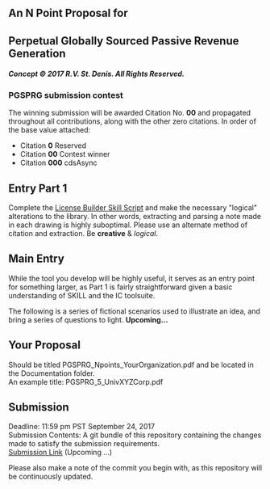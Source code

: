 ## An N Point Proposal for  
## Perpetual Globally Sourced Passive Revenue Generation
#####  Concept © 2017 R.V. St. Denis. All Rights Reserved.

### PGSPRG submission contest
The winning submission will be awarded Citation No. **00** and propagated throughout all contributions, along with the other zero citations. In order of the base value attached:  
- Citation **0** Reserved  
- Citation **00** Contest winner  
- Citation **000** cdsAsync  

## Entry Part 1
Complete the [License Builder Skill Script](../Skill/Open/buildLicense.il) and make the necessary "logical" alterations to the library. In other words, extracting and parsing a note made in each drawing is highly suboptimal. Please use an alternate method of citation and extraction. Be **creative** & *logical*.  

## Main Entry
While the tool you develop will be highly useful, it serves as an entry point for something larger, as Part 1 is fairly straightforward given a basic understanding of SKILL and the IC toolsuite.  

The following is a series of fictional scenarios used to illustrate an idea, and bring a series of questions to light.
**Upcoming...**   

## Your Proposal
Should be titled PGSPRG_Npoints_YourOrganization.pdf and be located in the Documentation folder.  
An example title: PGSPRG_5_UnivXYZCorp.pdf  

## Submission
Deadline: 11:59 pm PST September 24, 2017  
Submission Contents: A git bundle of this repository containing the changes made to satisfy the submission requirements.  
[Submission Link]()  (Upcoming ...)

Please also make a note of the commit you begin with, as this repository will be continuously updated.  


